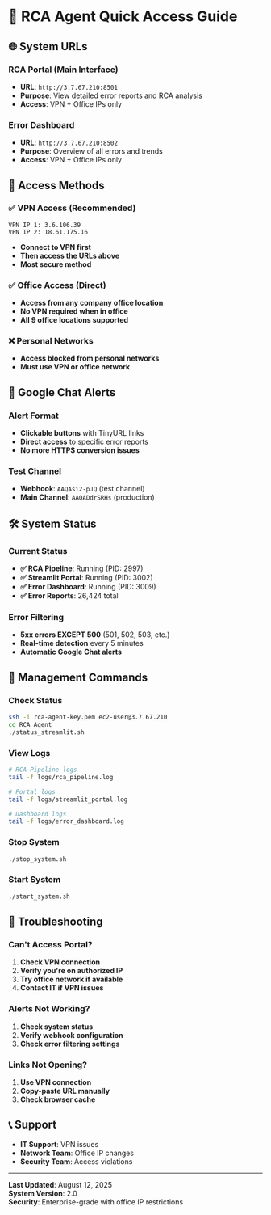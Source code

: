 # 🚀 RCA Agent Quick Access Guide

## 🌐 **System URLs**

### **RCA Portal (Main Interface)**
- **URL**: `http://3.7.67.210:8501`
- **Purpose**: View detailed error reports and RCA analysis
- **Access**: VPN + Office IPs only

### **Error Dashboard**
- **URL**: `http://3.7.67.210:8502`
- **Purpose**: Overview of all errors and trends
- **Access**: VPN + Office IPs only

## 🔐 **Access Methods**

### **✅ VPN Access (Recommended)**
```
VPN IP 1: 3.6.106.39
VPN IP 2: 18.61.175.16
```
- **Connect to VPN first**
- **Then access the URLs above**
- **Most secure method**

### **✅ Office Access (Direct)**
- **Access from any company office location**
- **No VPN required when in office**
- **All 9 office locations supported**

### **❌ Personal Networks**
- **Access blocked from personal networks**
- **Must use VPN or office network**

## 📱 **Google Chat Alerts**

### **Alert Format**
- **Clickable buttons** with TinyURL links
- **Direct access** to specific error reports
- **No more HTTPS conversion issues**

### **Test Channel**
- **Webhook**: `AAQAsi2-pJQ` (test channel)
- **Main Channel**: `AAQADdrSRHs` (production)

## 🛠️ **System Status**

### **Current Status**
- **✅ RCA Pipeline**: Running (PID: 2997)
- **✅ Streamlit Portal**: Running (PID: 3002)
- **✅ Error Dashboard**: Running (PID: 3009)
- **✅ Error Reports**: 26,424 total

### **Error Filtering**
- **5xx errors EXCEPT 500** (501, 502, 503, etc.)
- **Real-time detection** every 5 minutes
- **Automatic Google Chat alerts**

## 🔧 **Management Commands**

### **Check Status**
```bash
ssh -i rca-agent-key.pem ec2-user@3.7.67.210
cd RCA_Agent
./status_streamlit.sh
```

### **View Logs**
```bash
# RCA Pipeline logs
tail -f logs/rca_pipeline.log

# Portal logs
tail -f logs/streamlit_portal.log

# Dashboard logs
tail -f logs/error_dashboard.log
```

### **Stop System**
```bash
./stop_system.sh
```

### **Start System**
```bash
./start_system.sh
```

## 🚨 **Troubleshooting**

### **Can't Access Portal?**
1. **Check VPN connection**
2. **Verify you're on authorized IP**
3. **Try office network if available**
4. **Contact IT if VPN issues**

### **Alerts Not Working?**
1. **Check system status**
2. **Verify webhook configuration**
3. **Check error filtering settings**

### **Links Not Opening?**
1. **Use VPN connection**
2. **Copy-paste URL manually**
3. **Check browser cache**

## 📞 **Support**

- **IT Support**: VPN issues
- **Network Team**: Office IP changes
- **Security Team**: Access violations

---

**Last Updated**: August 12, 2025  
**System Version**: 2.0  
**Security**: Enterprise-grade with office IP restrictions 